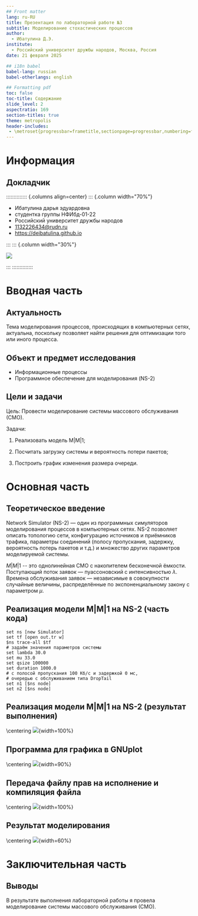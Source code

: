 ```yaml
---
## Front matter
lang: ru-RU
title: Презентация по лабораторной работе №3
subtitle: Моделирование стохастических процессов
author:
  - Ибатулина Д.Э.
institute:
  - Российский университет дружбы народов, Москва, Россия
date: 21 февраля 2025

## i18n babel
babel-lang: russian
babel-otherlangs: english

## Formatting pdf
toc: false
toc-title: Содержание
slide_level: 2
aspectratio: 169
section-titles: true
theme: metropolis
header-includes:
 - \metroset{progressbar=frametitle,sectionpage=progressbar,numbering=fraction}
---
```


# Информация

## Докладчик

:::::::::::::: {.columns align=center}
::: {.column width="70%"}

  * Ибатулина дарья эдуардовна
  * студентка группы НФИбд-01-22
  * Российский университет дружбы народов
  * [1132226434@rudn.ru](mailto:1132226434@rudn.ru)
  * <https://deibatulina.github.io>

:::
::: {.column width="30%"}

![](./image/me.jpg)

:::
::::::::::::::

# Вводная часть

## Актуальность

Тема моделирования процессов, происходящих в компьютерных сетях, актуальна, поскольку позволяет найти решения для оптимизации того или иного процесса.

## Объект и предмет исследования

- Информационные процессы
- Программное обеспечение для моделирования (NS-2)

## Цели и задачи

Цель: Провести моделирование системы массового обслуживания (СМО).

Задачи:

1. Реализовать модель M|M|1;

2. Посчитать загрузку системы и вероятность потери пакетов;

3. Построить график изменения размера очереди.

# Основная часть

## Теоретическое введение

Network Simulator (NS-2) — один из программных симуляторов моделирования процессов в компьютерных сетях. NS-2 позволяет описать топологию сети, конфигурацию источников и приёмников трафика, параметры соединений (полосу пропускания, задержку, вероятность потерь пакетов и т.д.) и множество других параметров моделируемой системы.

$M|M|1$ -- это однолинейная СМО с накопителем бесконечной ёмкости. Поступающий поток заявок — пуассоновский с интенсивностью $\lambda$. Времена обслуживания заявок — независимые в совокупности случайные величины, распределённые по экспоненциальному закону с параметром $\mu$.

## Реализация модели M|M|1 на NS-2 (часть кода)

```
set ns [new Simulator]
set tf [open out.tr w]
$ns trace-all $tf
# задаём значения параметров системы
set lambda 30.0
set mu 33.0
set qsize 100000
set duration 1000.0
# с полосой пропускания 100 Кб/с и задержкой 0 мс,
# очередью с обслуживанием типа DropTail
set n1 [$ns node]
set n2 [$ns node]
```

## Реализация модели M|M|1 на NS-2 (результат выполнения)

\centering
![](./image/1.png){width=100%}

## Программа для графика в GNUplot

\centering
![](./image/2.png){width=90%}

## Передача файлу прав на исполнение и компиляция файла

\centering
![](./image/3.png){width=100%}

## Результат моделирования

\centering
![](./image/4.png){width=60%}

# Заключительная часть

## Выводы

В результате выполнения лабораторной работы я провела моделирование системы массового обслуживания (СМО).


